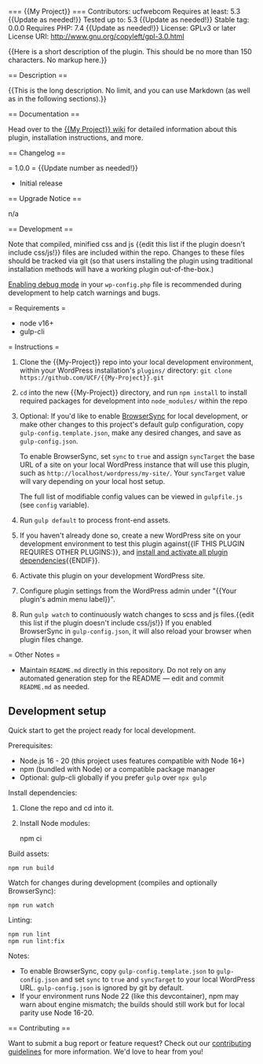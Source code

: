 === {{My Project}} ===
Contributors: ucfwebcom
Requires at least: 5.3 {{Update as needed!}}
Tested up to: 5.3 {{Update as needed!}}
Stable tag: 0.0.0
Requires PHP: 7.4 {{Update as needed!}}
License: GPLv3 or later
License URI: http://www.gnu.org/copyleft/gpl-3.0.html

{{Here is a short description of the plugin.  This should be no more than 150 characters.  No markup here.}}


== Description ==

{{This is the long description.  No limit, and you can use Markdown (as well as in the following sections).}}


== Documentation ==

Head over to the [{{My Project}} wiki](https://github.com/UCF/{{My-Project}}/wiki) for detailed information about this plugin, installation instructions, and more.


== Changelog ==

= 1.0.0 = {{Update number as needed!}}
* Initial release


== Upgrade Notice ==

n/a


== Development ==

Note that compiled, minified css and js {{edit this list if the plugin doesn't include css/js!}} files are included within the repo.  Changes to these files should be tracked via git (so that users installing the plugin using traditional installation methods will have a working plugin out-of-the-box.)

[Enabling debug mode](https://codex.wordpress.org/Debugging_in_WordPress) in your `wp-config.php` file is recommended during development to help catch warnings and bugs.

= Requirements =
* node v16+
* gulp-cli

= Instructions =
1. Clone the {{My-Project}} repo into your local development environment, within your WordPress installation's `plugins/` directory: `git clone https://github.com/UCF/{{My-Project}}.git`
2. `cd` into the new {{My-Project}} directory, and run `npm install` to install required packages for development into `node_modules/` within the repo
3. Optional: If you'd like to enable [BrowserSync](https://browsersync.io) for local development, or make other changes to this project's default gulp configuration, copy `gulp-config.template.json`, make any desired changes, and save as `gulp-config.json`.

    To enable BrowserSync, set `sync` to `true` and assign `syncTarget` the base URL of a site on your local WordPress instance that will use this plugin, such as `http://localhost/wordpress/my-site/`.  Your `syncTarget` value will vary depending on your local host setup.

    The full list of modifiable config values can be viewed in `gulpfile.js` (see `config` variable).
3. Run `gulp default` to process front-end assets.
4. If you haven't already done so, create a new WordPress site on your development environment to test this plugin against{{IF THIS PLUGIN REQUIRES OTHER PLUGINS:}}, and [install and activate all plugin dependencies](https://github.com/UCF/{{My-Project}}/wiki/Installation#installation-requirements){{ENDIF}}.
5. Activate this plugin on your development WordPress site.
6. Configure plugin settings from the WordPress admin under "{{Your plugin's admin menu label}}".
7. Run `gulp watch` to continuously watch changes to scss and js files.{{edit this list if the plugin doesn't include css/js!}}  If you enabled BrowserSync in `gulp-config.json`, it will also reload your browser when plugin files change.

= Other Notes =
* Maintain `README.md` directly in this repository. Do not rely on any automated generation step for the README — edit and commit `README.md` as needed.

## Development setup

Quick start to get the project ready for local development.

Prerequisites:
- Node.js 16 - 20 (this project uses features compatible with Node 16+)
- npm (bundled with Node) or a compatible package manager
- Optional: gulp-cli globally if you prefer `gulp` over `npx gulp`

Install dependencies:

1. Clone the repo and cd into it.
2. Install Node modules:

    npm ci

Build assets:

    npm run build

Watch for changes during development (compiles and optionally BrowserSync):

    npm run watch

Linting:

    npm run lint
    npm run lint:fix

Notes:
- To enable BrowserSync, copy `gulp-config.template.json` to `gulp-config.json` and set `sync` to `true` and `syncTarget` to your local WordPress URL. `gulp-config.json` is ignored by git by default.
- If your environment runs Node 22 (like this devcontainer), npm may warn about engine mismatch; the builds should still work but for local parity use Node 16-20.


== Contributing ==

Want to submit a bug report or feature request?  Check out our [contributing guidelines](https://github.com/UCF/{{My-Project}}/blob/master/CONTRIBUTING.md) for more information.  We'd love to hear from you!

